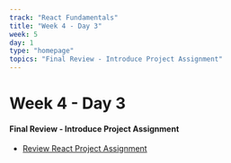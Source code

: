 ```yaml
---
track: "React Fundamentals"
title: "Week 4 - Day 3"
week: 5
day: 1
type: "homepage"
topics: "Final Review - Introduce Project Assignment"
---
```



# Week 4 - Day 3

#### Final Review - Introduce Project Assignment
- [Review React Project Assignment](/week-4/day-3/lecture-materials/react-project-assignment/)

